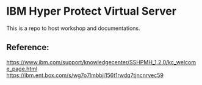 # IBM Hyper Protect Virtual Server

This is a repo to host workshop and documentations.

## Reference: 
https://www.ibm.com/support/knowledgecenter/SSHPMH_1.2.0/kc_welcome_page.html  
https://ibm.ent.box.com/s/wg7o7lmbbji156t1rwdq7tjncnrvec59  